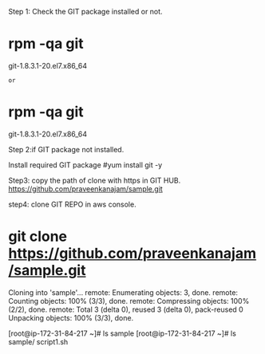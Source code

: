 Step 1:
Check the GIT package installed or not.


# rpm -qa git
git-1.8.3.1-20.el7.x86_64

	or
# rpm -qa git
git-1.8.3.1-20.el7.x86_64


Step 2:if GIT package not installed.

Install required GIT package
#yum install git -y



Step3:
copy the path of clone with https in GIT HUB.
https://github.com/praveenkanajam/sample.git



step4:
clone GIT REPO in aws console.
# git clone https://github.com/praveenkanajam/sample.git
Cloning into 'sample'...
remote: Enumerating objects: 3, done.
remote: Counting objects: 100% (3/3), done.
remote: Compressing objects: 100% (2/2), done.
remote: Total 3 (delta 0), reused 3 (delta 0), pack-reused 0
Unpacking objects: 100% (3/3), done.

[root@ip-172-31-84-217 ~]# ls
sample
[root@ip-172-31-84-217 ~]# ls sample/
script1.sh


